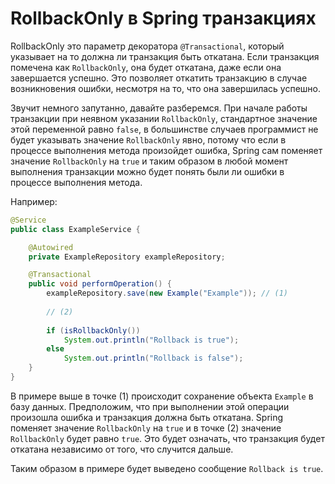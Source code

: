 # RollbackOnly в Spring транзакциях

RollbackOnly это параметр декоратора `@Transactional`, который указывает на то должна ли транзакция быть откатана. Если
транзакция помечена как `RollbackOnly`, она будет откатана, даже если она завершается успешно. Это позволяет откатить
транзакцию в случае возникновения ошибки, несмотря на то, что она завершилась успешно.

Звучит немного запутанно, давайте разберемся. При начале работы транзакции при неявном указании `RollbackOnly`, стандартное
значение этой переменной равно `false`, в большинстве случаев программист не будет указывать значение `RollbackOnly` явно,
потому что если в процессе выполнения метода произойдет ошибка, Spring сам поменяет значение `RollbackOnly` на `true` и
таким образом в любой момент выполнения транзакции можно будет понять были ли ошибки в процессе выполнения метода.

Например:

```java
@Service
public class ExampleService {

    @Autowired
    private ExampleRepository exampleRepository;

    @Transactional
    public void performOperation() {
        exampleRepository.save(new Example("Example")); // (1)
        
        // (2)
        
        if (isRollbackOnly())
            System.out.println("Rollback is true");
        else 
            System.out.println("Rollback is false");
    }
}
```

В примере выше в точке (1) происходит сохранение объекта `Example` в базу данных. Предположим, что при выполнении
этой операции произошла ошибка и транзакция должна быть откатана. Spring поменяет значение `RollbackOnly` на `true` и
в точке (2) значение `RollbackOnly` будет равно `true`. Это будет означать, что транзакция будет откатана независимо от
того, что случится дальше.

Таким образом в примере будет выведено сообщение `Rollback is true`.
